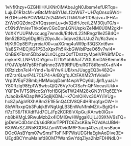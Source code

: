 1vNfKhzy+GZGHIlH/UKNr0iMAbeJgN0Jbsm4efURTqs=
LujuD1R1zcM+wBtcMfnb8YUsLf2zW67+UH7qOnsoSW4=
HZDHscHkPOWMIJ2n2i4MeNtTkM7IoF1f08a/vx+tFHA=
ZrWeOQZdncZV1QqssxnLu+dv32dHJce/LZM3OjuTG/s=
cfXNdVm/evThko6evCGoDpnLGNUspk/ZeNM0U0M2gkI=
VdXKYUUPMvccuqg7wnndk/EtNvtL23NRngz1le25B4Q=
Bm52BXQy6Dg8lE/20yoJlc+5dpve28JUJu27c/Kc3wc=
HjKt9Op8ElPzyreia/00+uaXGmg4uWI9plf3QSXnt6w=
1/a8S7r4ECjKG1PS3oXpxPh5KkbGW/bIPzeO65v7wl4=
OhB9XFbnm5Db2eQLnQLgzaQofTDnzzyMpeIVPN8fMDc=
mykmKLLNFVLOhYgm+TtT1bYbh6AaT7VGLKmDAEKemm8=
tF0JW/pM7p5RH1aNnne3W99RPUEruRGT8tRemlX+dN4=
IXRzIzbn7ei4+Ymd+1u4iYwKiUB/xnJUaggEQ3v482Q=
rtfZrzr6LwrP4L7CLP4+ArBXgfqJCtFAXM27rtVkie8=
Vrp3VEqF2BmbjHMMuqqDamf4wpVPOy6dljJjnfLyuaU=
Y80Rzlg98Ep1W8wbsQ/Q76Vy7oCfSaFnQFNoeaslUkk=
YQFDv1VTS8NccSsYfoHBGjSeTW24M28kGN3YI7q6EEY=
/tJao8xRADap1WG5q8jKDMJ+k7OnIOiKvx30AY/iVUg=
hc8ZpAjpVRXhA9m2E1IE5nQ4CIV8QF4HRh/qfgxOW+I=
8lcWRxxpQb3Fukjk8VNgUgLB3EnWuNfmMZ/t+BgtQrI=
fl7zT59/TKXdfFJd7CLJFp2KCR6iVXpGujKArwb0lGs=
nb8bKMgL9RwuMzb2x4lOMlQwHWggaKUjLJ09XNV9sTQ=
jpDmVCdD4mCI/s6dRKnrTPPITC6ZxcKBa/FOVdAcUBM=
6XWArSZJlNbKGD6JZanW0vidM9F3uuq40zsziLwsBao=
DOcOAsBYqm07wSmsFToFiNP7WsUDGHaEgIvAoDIve3E=
UEgdBCYmuMaIefd8OM7fWanSwYdqZlya2hlzFDHNdL0=
